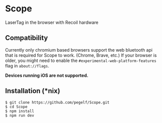 # Scope
LaserTag in the browser with Recoil hardware

## Compatibility
Currently only chromium based browsers support the web bluetooth api that is required for Scope to work. (Chrome, Brave, etc.)
If your browser is older, you might need to enable the `#experimental-web-platform-features` flag in `about://flags`.

**Devices running iOS are not supported.**

## Installation (\*nix)
```
$ git clone https://github.com/pegelf/Scope.git
$ cd Scope
$ npm install
$ npm run dev
```
